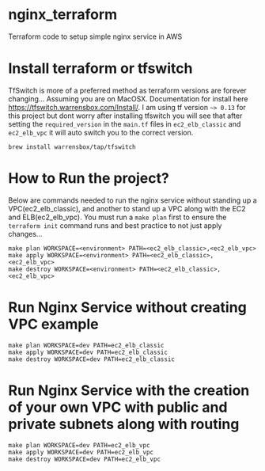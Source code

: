 # nginx_terraform
Terraform code to setup simple nginx service in AWS

# Install terraform or tfswitch
TfSwitch is more of a preferred method as terraform versions are forever changing... Assuming you are on MacOSX.
Documentation for install here https://tfswitch.warrensbox.com/Install/. I am using tf version `~> 0.13` for this project but dont worry after installing tfswitch you will see that after setting the `required_version` in the `main.tf` files in `ec2_elb_classic` and `ec2_elb_vpc` it will auto switch you to the correct version.
```
brew install warrensbox/tap/tfswitch
```
# How to Run the project?
Below are commands needed to run the nginx service without standing up a VPC(ec2_elb_classic), and another to stand up a VPC along with the EC2 and ELB(ec2_elb_vpc). You must run a `make plan` first to ensure the `terraform init` command runs and best practice to not just apply changes...

```
make plan WORKSPACE=<environment> PATH=<ec2_elb_classic>,<ec2_elb_vpc>
make apply WORKSPACE=<environment> PATH=<ec2_elb_classic>,<ec2_elb_vpc>
make destroy WORKSPACE=<environment> PATH=<ec2_elb_classic>,<ec2_elb_vpc>
```

# Run Nginx Service without creating VPC example

```
make plan WORKSPACE=dev PATH=ec2_elb_classic
make apply WORKSPACE=dev PATH=ec2_elb_classic
make destroy WORKSPACE=dev PATH=ec2_elb_classic
```

# Run Nginx Service with the creation of your own VPC with public and private subnets along with routing

```
make plan WORKSPACE=dev PATH=ec2_elb_vpc
make apply WORKSPACE=dev PATH=ec2_elb_vpc
make destroy WORKSPACE=dev PATH=ec2_elb_vpc
```
